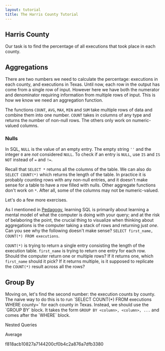 ```yaml
---
layout: tutorial
title: The Harris County Tutorial
---
```


<a name="harris"></a>
<h2>Harris County</h2>
Our task is to find the percentage of all executions that took place in each county.

<a name="aggregations"></a>
<h2>Aggregations</h2>
There are two numbers we need to calculate the percentage: executions in each county, and executions in Texas. Until now, each row in the output has come from a single row of input. However here we have both the numerator and denominator requiring information from multiple rows of input. This is how we know we need an aggregation function.

The functions `COUNT`, `AVG`, `MAX`, `MIN` and `SUM` take multiple rows of data and combine them into one number. `COUNT` takes in columns of any type and returns the number of non-null rows. The others only work on numeric-valued columns. 

<div class="sideNote">
  <h3>Nulls</h3>
  <p>In SQL, <code>NULL</code> is the value of an empty entry. The empty string <code>''</code> and the integer <code>0</code> are <i>not</i> considered <code>NULL</code>. To check if an entry is <code>NULL</code>, use <code>IS</code> and <code>IS NOT</code> instead of <code>=</code> and <code>!=</code>.</p>
</div>  

<sql-exercise
  data-question="Verify that 0 and the empty string are not considered NULL."
  data-comment="Recall that this is a compound clause. If at least one of the two <code>IS NOT NULL</code> clauses were false, the query would return <code>false</code>."
  data-default-text="SELECT 0 IS NOT NULL AND '' IS NOT NULL "
  data-solution="SELECT 0 IS NOT NULL AND '' IS NOT NULL "></sql-exercise>

Recall that `SELECT *` returns all the columns of the table. We can also do `SELECT COUNT(*)` which returns the length of the table. In practice it is probably counting rows with any non-null entries, and it doesn't make sense for a table to have a row filled with nulls. Other aggregate functions don't work on `*`. After all, some of the columns may not be numeric-valued. 

<sql-exercise
  data-question="Find the total number of executions in the dataset."
  data-comment="This will give us the denominator of our percentage."
  data-default-text=""
  data-solution="SELECT COUNT(*) FROM executions"></sql-exercise>

Let's do a few more exercises.

<sql-exercise
  data-question="Find the number of inmates who have declined to give a last statement."
  data-comment="They have <code>NULL</code> entries in their last_statement column. For bonus points, do it without a <code>WHERE</code> block."
  data-default-text=""
  data-solution="SELECT COUNT(*) - COUNT(last_statement) FROM executions"></sql-exercise>

<sql-exercise
  data-question="Find the length of the longest last statement."
  data-comment="The <code>LEN</code> function returns the length of a string."
  data-default-text=""
  data-solution="SELECT MAX(LEN(last_statement)) FROM executions"></sql-exercise>
  
<sql-exercise
  data-question="Find the first and last_name of the the inmate with the longest last statement."
  data-comment="Aggregate functions aren't confined to the <code>SELECT</code> block. Here you may have to use them in the <code>WHERE</code> block."
  data-default-text=""
  data-solution="SELECT first_name, last_name FROM executions WHERE LEN(last_statement) = MAX(LEN(last_statement))"></sql-exercise>

As I mentioned in <a href="frontmatter.html#pedagogy">Pedagogy</a>, learning SQL is primarily about learning a mental model of what the computer is doing with your query; and at the risk of belaboring the point, the crucial thing to visualize when thinking about aggregations is the computer taking a stack of rows and returning just *one*. Can you see why the following doesn't make sense? `SELECT first_name, COUNT(*) FROM executions`. 

`COUNT(*)` is trying to return a single entry consisting the length of the execution table. `first_name` is trying to return one entry for each row. Should the computer return one or multiple rows? If it returns one, which `first_name` should it pick? If it returns multiple, is it supposed to replicate the `COUNT(*)` result across all the rows? 

<sql-exercise
  data-question="See what happens when you run this strange query."
  data-comment="In practice, databases try to return something sensible even though you pass in rubbish. Different databases will handle this case differently so it's best not to write stuff like this in the first place."
  data-default-text="SELECT first_name, COUNT(*) FROM executions"
  data-solution="SELECT first_name, COUNT(*) FROM executions"></sql-exercise>
  
<a name="groupby"></a>
<h2>Group By</h2>
Moving on, let's find the second number: the execution counts by county. The naive way to do this is to run `SELECT COUNT(*) FROM executions WHERE county=<county>` for each county in Texas. Instead, we should use the `GROUP BY` block. It takes the form <code class="codeblock">GROUP BY &lt;column&gt;, &lt;column&gt;, ...</code> and comes after the `WHERE` block. 

<sql-exercise
  data-question="Run this query to find the execution counts by county."
  data-default-text="SELECT COUNT(*) FROM executions GROUP BY county"
  data-solution="SELECT COUNT(*) FROM executions GROUP BY county"></sql-exercise>

Nested Queries

Average 

 f818acb10827a7144200cf0b4c2a876a7dfb3380